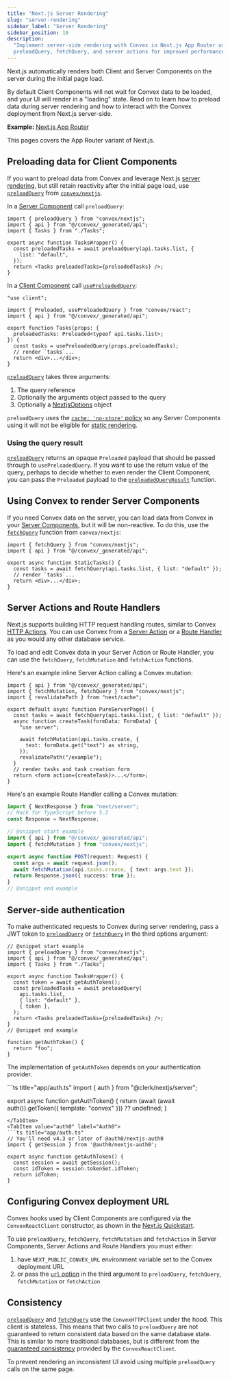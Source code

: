 ```yaml
---
title: "Next.js Server Rendering"
slug: "server-rendering"
sidebar_label: "Server Rendering"
sidebar_position: 10
description:
  "Implement server-side rendering with Convex in Next.js App Router using
  preloadQuery, fetchQuery, and server actions for improved performance."
---
```













Next.js automatically renders both Client and Server Components on the server
during the initial page load.

By default Client Components will not wait for Convex data to be loaded, and
your UI will render in a "loading" state. Read on to learn how to preload data
during server rendering and how to interact with the Convex deployment from
Next.js server-side.

**Example:**
[Next.js App Router](https://github.com/get-convex/convex-demos/tree/main/nextjs-app-router)

This pages covers the App Router variant of Next.js.

<BetaAdmonition feature="Next.js Server Rendering support" verb="is" />

## Preloading data for Client Components

If you want to preload data from Convex and leverage Next.js
[server rendering](https://nextjs.org/docs/app/building-your-application/rendering/server-components#server-rendering-strategies),
but still retain reactivity after the initial page load, use
[`preloadQuery`](/api/modules/nextjs#preloadquery) from
[`convex/nextjs`](/api/modules/nextjs).

In a
[Server Component](https://nextjs.org/docs/app/building-your-application/rendering/server-components)
call `preloadQuery`:


```tsx
import { preloadQuery } from "convex/nextjs";
import { api } from "@/convex/_generated/api";
import { Tasks } from "./Tasks";

export async function TasksWrapper() {
  const preloadedTasks = await preloadQuery(api.tasks.list, {
    list: "default",
  });
  return <Tasks preloadedTasks={preloadedTasks} />;
}

```


In a
[Client Component](https://nextjs.org/docs/app/building-your-application/rendering/client-components)
call [`usePreloadedQuery`](/api/modules/react#usepreloadedquery):


```tsx
"use client";

import { Preloaded, usePreloadedQuery } from "convex/react";
import { api } from "@/convex/_generated/api";

export function Tasks(props: {
  preloadedTasks: Preloaded<typeof api.tasks.list>;
}) {
  const tasks = usePreloadedQuery(props.preloadedTasks);
  // render `tasks`...
  return <div>...</div>;
}

```


[`preloadQuery`](/api/modules/nextjs#preloadquery) takes three arguments:

1. The query reference
2. Optionally the arguments object passed to the query
3. Optionally a [NextjsOptions](/api/modules/nextjs#nextjsoptions) object

`preloadQuery` uses the
[`cache: 'no-store'` policy](https://nextjs.org/docs/app/building-your-application/data-fetching/fetching-caching-and-revalidating#opting-out-of-data-caching)
so any Server Components using it will not be eligible for
[static rendering](https://nextjs.org/docs/app/building-your-application/rendering/server-components#server-rendering-strategies).

### Using the query result

[`preloadQuery`](/api/modules/nextjs#preloadquery) returns an opaque `Preloaded`
payload that should be passed through to `usePreloadedQuery`. If you want to use
the return value of the query, perhaps to decide whether to even render the
Client Component, you can pass the `Preloaded` payload to the
[`preloadedQueryResult`](/api/modules/nextjs#preloadedqueryresult) function.

## Using Convex to render Server Components

If you need Convex data on the server, you can load data from Convex in your
[Server Components](https://nextjs.org/docs/app/building-your-application/data-fetching/fetching),
but it will be non-reactive. To do this, use the
[`fetchQuery`](/api/modules/nextjs#fetchquery) function from `convex/nextjs`:


```tsx
import { fetchQuery } from "convex/nextjs";
import { api } from "@/convex/_generated/api";

export async function StaticTasks() {
  const tasks = await fetchQuery(api.tasks.list, { list: "default" });
  // render `tasks`...
  return <div>...</div>;
}

```


## Server Actions and Route Handlers

Next.js supports building HTTP request handling routes, similar to Convex
[HTTP Actions](/functions/http-actions.mdx). You can use Convex from a
[Server Action](https://nextjs.org/docs/app/building-your-application/data-fetching/server-actions-and-mutations)
or a
[Route Handler](https://nextjs.org/docs/app/building-your-application/routing/route-handlers)
as you would any other database service.

To load and edit Convex data in your Server Action or Route Handler, you can use
the `fetchQuery`, `fetchMutation` and `fetchAction` functions.

Here's an example inline Server Action calling a Convex mutation:


```tsx
import { api } from "@/convex/_generated/api";
import { fetchMutation, fetchQuery } from "convex/nextjs";
import { revalidatePath } from "next/cache";

export default async function PureServerPage() {
  const tasks = await fetchQuery(api.tasks.list, { list: "default" });
  async function createTask(formData: FormData) {
    "use server";

    await fetchMutation(api.tasks.create, {
      text: formData.get("text") as string,
    });
    revalidatePath("/example");
  }
  // render tasks and task creation form
  return <form action={createTask}>...</form>;
}

```


Here's an example Route Handler calling a Convex mutation:


```ts
import { NextResponse } from "next/server";
// Hack for TypeScript before 5.2
const Response = NextResponse;

// @snippet start example
import { api } from "@/convex/_generated/api";
import { fetchMutation } from "convex/nextjs";

export async function POST(request: Request) {
  const args = await request.json();
  await fetchMutation(api.tasks.create, { text: args.text });
  return Response.json({ success: true });
}
// @snippet end example

```


## Server-side authentication

To make authenticated requests to Convex during server rendering, pass a JWT
token to [`preloadQuery`](/api/modules/nextjs#preloadquery) or
[`fetchQuery`](/api/modules/nextjs#fetchquery) in the third options argument:


```tsx
// @snippet start example
import { preloadQuery } from "convex/nextjs";
import { api } from "@/convex/_generated/api";
import { Tasks } from "./Tasks";

export async function TasksWrapper() {
  const token = await getAuthToken();
  const preloadedTasks = await preloadQuery(
    api.tasks.list,
    { list: "default" },
    { token },
  );
  return <Tasks preloadedTasks={preloadedTasks} />;
}
// @snippet end example

function getAuthToken() {
  return "foo";
}

```


The implementation of `getAuthToken` depends on your authentication provider.

<Tabs>
<TabItem value="clerk" label="Clerk">
```ts title="app/auth.ts"
import { auth } from "@clerk/nextjs/server";

export async function getAuthToken() {
  return (await (await auth()).getToken({ template: "convex" })) ?? undefined;
}
```
</TabItem>
<TabItem value="auth0" label="Auth0">
```ts title="app/auth.ts"
// You'll need v4.3 or later of @auth0/nextjs-auth0
import { getSession } from '@auth0/nextjs-auth0';

export async function getAuthToken() {
  const session = await getSession();
  const idToken = session.tokenSet.idToken;
  return idToken;
}
```
</TabItem>
</Tabs>

## Configuring Convex deployment URL

Convex hooks used by Client Components are configured via the
`ConvexReactClient` constructor, as shown in the
[Next.js Quickstart](/quickstart/nextjs.mdx).

To use `preloadQuery`, `fetchQuery`, `fetchMutation` and `fetchAction` in Server
Components, Server Actions and Route Handlers you must either:

1. have `NEXT_PUBLIC_CONVEX_URL` environment variable set to the Convex
   deployment URL
2. or pass the [`url` option](/api/modules/nextjs#nextjsoptions) in the third
   argument to `preloadQuery`, `fetchQuery`, `fetchMutation` or `fetchAction`

## Consistency

[`preloadQuery`](/api/modules/nextjs#preloadquery) and
[`fetchQuery`](/api/modules/nextjs#fetchquery) use the `ConvexHTTPClient` under
the hood. This client is stateless. This means that two calls to `preloadQuery`
are not guaranteed to return consistent data based on the same database state.
This is similar to more traditional databases, but is different from the
[guaranteed consistency](/client/react.mdx#consistency) provided by the
`ConvexReactClient`.

To prevent rendering an inconsistent UI avoid using multiple `preloadQuery`
calls on the same page.
